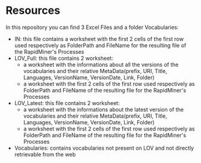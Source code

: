 # Resources
In this repository you can find 3 Excel Files and a folder Vocabularies:
 - IN: this file contains a worksheet with the first 2 cells of the first row used respectively as FolderPath and FileName for the resulting file of the RapidMiner's Processes
 - LOV_Full: this file contains 2 worksheet:
    - a worksheet with the informations about all the versions of the vocabularies and their relative MetaData(prefix, URI, Title, Languages, VersionName, VersionDate, Link, Folder)
    - a worksheet with the first 2 cells of the first row used respectively as FolderPath and FileName of the resulting file for the RapidMiner's Processes
 - LOV_Latest: this file contains 2 worksheet:
    - a worksheet with the informations about the latest version of the vocabularies and their relative MetaData(prefix, URI, Title, Languages, VersionName, VersionDate, Link, Folder)
    - a worksheet with the first 2 cells of the first row used respectively as FolderPath and FileName of the resulting file for the RapidMiner's Processes
 - Vocabularies: contains vocabularies not present on LOV and not directly retrievable from the web